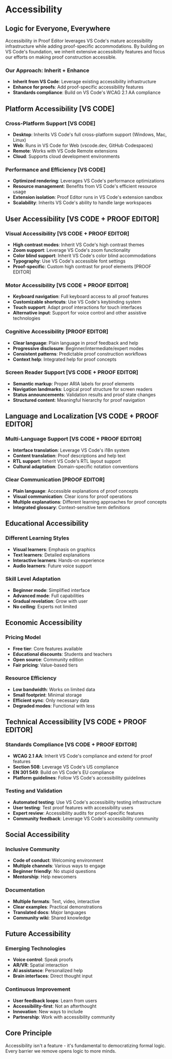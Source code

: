 # Accessibility

## Logic for Everyone, Everywhere

Accessibility in Proof Editor leverages VS Code's mature accessibility infrastructure while adding proof-specific accommodations. By building on VS Code's foundation, we inherit extensive accessibility features and focus our efforts on making proof construction accessible.

### Our Approach: Inherit + Enhance
- **Inherit from VS Code**: Leverage existing accessibility infrastructure
- **Enhance for proofs**: Add proof-specific accessibility features
- **Standards compliance**: Build on VS Code's WCAG 2.1 AA compliance

## Platform Accessibility [VS CODE]

### Cross-Platform Support [VS CODE]
- **Desktop**: Inherits VS Code's full cross-platform support (Windows, Mac, Linux)
- **Web**: Runs in VS Code for Web (vscode.dev, GitHub Codespaces)
- **Remote**: Works with VS Code Remote extensions
- **Cloud**: Supports cloud development environments

### Performance and Efficiency [VS CODE]
- **Optimized rendering**: Leverages VS Code's performance optimizations
- **Resource management**: Benefits from VS Code's efficient resource usage
- **Extension isolation**: Proof Editor runs in VS Code's extension sandbox
- **Scalability**: Inherits VS Code's ability to handle large workspaces

## User Accessibility [VS CODE + PROOF EDITOR]

### Visual Accessibility [VS CODE + PROOF EDITOR]
- **High contrast modes**: Inherit VS Code's high contrast themes
- **Zoom support**: Leverage VS Code's zoom functionality
- **Color blind support**: Inherit VS Code's color blind accommodations
- **Typography**: Use VS Code's accessible font settings
- **Proof-specific**: Custom high contrast for proof elements [PROOF EDITOR]

### Motor Accessibility [VS CODE + PROOF EDITOR]
- **Keyboard navigation**: Full keyboard access to all proof features
- **Customizable shortcuts**: Use VS Code's keybinding system
- **Touch support**: Adapt proof interactions for touch interfaces
- **Alternative input**: Support for voice control and other assistive technologies

### Cognitive Accessibility [PROOF EDITOR]
- **Clear language**: Plain language in proof feedback and help
- **Progressive disclosure**: Beginner/intermediate/expert modes
- **Consistent patterns**: Predictable proof construction workflows
- **Context help**: Integrated help for proof concepts

### Screen Reader Support [VS CODE + PROOF EDITOR]
- **Semantic markup**: Proper ARIA labels for proof elements
- **Navigation landmarks**: Logical proof structure for screen readers
- **Status announcements**: Validation results and proof state changes
- **Structured content**: Meaningful hierarchy for proof navigation

## Language and Localization [VS CODE + PROOF EDITOR]

### Multi-Language Support [VS CODE + PROOF EDITOR]
- **Interface translation**: Leverage VS Code's i18n system
- **Content translation**: Proof descriptions and help text
- **RTL support**: Inherit VS Code's RTL layout support
- **Cultural adaptation**: Domain-specific notation conventions

### Clear Communication [PROOF EDITOR]
- **Plain language**: Accessible explanations of proof concepts
- **Visual communication**: Clear icons for proof operations
- **Multiple explanations**: Different learning approaches for proof concepts
- **Integrated glossary**: Context-sensitive term definitions

## Educational Accessibility

### Different Learning Styles
- **Visual learners**: Emphasis on graphics
- **Text learners**: Detailed explanations
- **Interactive learners**: Hands-on experience
- **Audio learners**: Future voice support

### Skill Level Adaptation
- **Beginner mode**: Simplified interface
- **Advanced mode**: Full capabilities
- **Gradual revelation**: Grow with user
- **No ceiling**: Experts not limited

## Economic Accessibility

### Pricing Model
- **Free tier**: Core features available
- **Educational discounts**: Students and teachers
- **Open source**: Community edition
- **Fair pricing**: Value-based tiers

### Resource Efficiency
- **Low bandwidth**: Works on limited data
- **Small footprint**: Minimal storage
- **Efficient sync**: Only necessary data
- **Degraded modes**: Functional with less

## Technical Accessibility [VS CODE + PROOF EDITOR]

### Standards Compliance [VS CODE + PROOF EDITOR]
- **WCAG 2.1 AA**: Inherit VS Code's compliance and extend for proof features
- **Section 508**: Leverage VS Code's US compliance
- **EN 301 549**: Build on VS Code's EU compliance
- **Platform guidelines**: Follow VS Code's accessibility guidelines

### Testing and Validation
- **Automated testing**: Use VS Code's accessibility testing infrastructure
- **User testing**: Test proof features with accessibility users
- **Expert review**: Accessibility audits for proof-specific features
- **Community feedback**: Leverage VS Code's accessibility community

## Social Accessibility

### Inclusive Community
- **Code of conduct**: Welcoming environment
- **Multiple channels**: Various ways to engage
- **Beginner friendly**: No stupid questions
- **Mentorship**: Help newcomers

### Documentation
- **Multiple formats**: Text, video, interactive
- **Clear examples**: Practical demonstrations
- **Translated docs**: Major languages
- **Community wiki**: Shared knowledge

## Future Accessibility

### Emerging Technologies
- **Voice control**: Speak proofs
- **AR/VR**: Spatial interaction
- **AI assistance**: Personalized help
- **Brain interfaces**: Direct thought input

### Continuous Improvement
- **User feedback loops**: Learn from users
- **Accessibility-first**: Not an afterthought
- **Innovation**: New ways to include
- **Partnership**: Work with accessibility community

## Core Principle

Accessibility isn't a feature - it's fundamental to democratizing formal logic. Every barrier we remove opens logic to more minds.